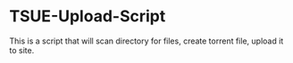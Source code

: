 # TSUE-Upload-Script
This is a script that will scan directory for files, create torrent file, upload it to site.
